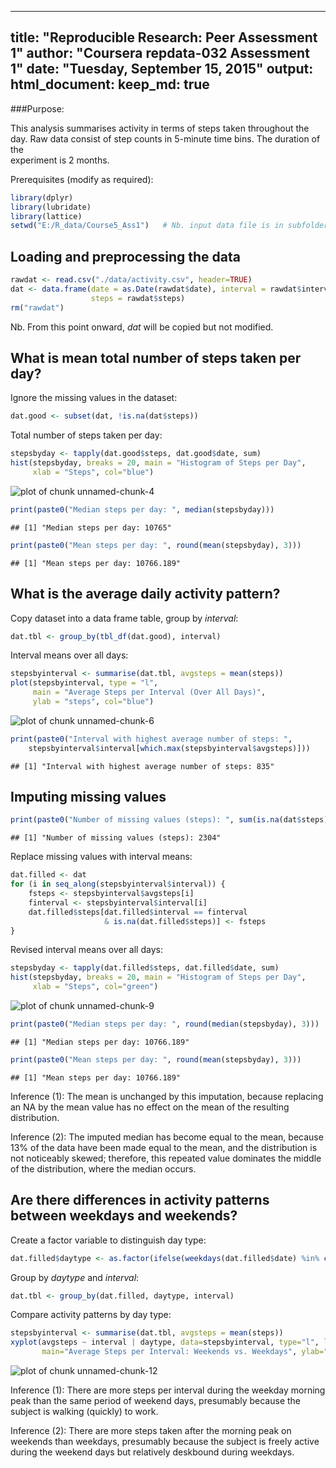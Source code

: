 ---
title: "Reproducible Research: Peer Assessment 1"
author: "Coursera repdata-032 Assessment 1"
date: "Tuesday, September 15, 2015"
output: 
  html_document:
    keep_md: true
------

###Purpose:

This analysis summarises activity in terms of steps taken throughout the day. 
Raw data consist of step counts in 5-minute time bins. The duration of the  
experiment is 2 months.

Prerequisites (modify as required):

```r
library(dplyr)
library(lubridate)
library(lattice)
setwd("E:/R_data/Course5_Ass1")   # Nb. input data file is in subfolder "/data"
```


## Loading and preprocessing the data


```r
rawdat <- read.csv("./data/activity.csv", header=TRUE) 
dat <- data.frame(date = as.Date(rawdat$date), interval = rawdat$interval, 
                  steps = rawdat$steps)
rm("rawdat")
```
Nb. From this point onward, *dat* will be copied but not modified.


## What is mean total number of steps taken per day?
 
Ignore the missing values in the dataset:

```r
dat.good <- subset(dat, !is.na(dat$steps))
```

Total number of steps taken per day:

```r
stepsbyday <- tapply(dat.good$steps, dat.good$date, sum)
hist(stepsbyday, breaks = 20, main = "Histogram of Steps per Day", 
     xlab = "Steps", col="blue")
```

![plot of chunk unnamed-chunk-4](figure/unnamed-chunk-4-1.png) 

```r
print(paste0("Median steps per day: ", median(stepsbyday)))
```

```
## [1] "Median steps per day: 10765"
```

```r
print(paste0("Mean steps per day: ", round(mean(stepsbyday), 3)))
```

```
## [1] "Mean steps per day: 10766.189"
```


## What is the average daily activity pattern?

Copy dataset into a data frame table, group by *interval*:

```r
dat.tbl <- group_by(tbl_df(dat.good), interval)
```

Interval means over all days:

```r
stepsbyinterval <- summarise(dat.tbl, avgsteps = mean(steps))
plot(stepsbyinterval, type = "l", 
     main = "Average Steps per Interval (Over All Days)", 
     ylab = "steps", col="blue")
```

![plot of chunk unnamed-chunk-6](figure/unnamed-chunk-6-1.png) 

```r
print(paste0("Interval with highest average number of steps: ", 
    stepsbyinterval$interval[which.max(stepsbyinterval$avgsteps)]))
```

```
## [1] "Interval with highest average number of steps: 835"
```


## Imputing missing values


```r
print(paste0("Number of missing values (steps): ", sum(is.na(dat$steps))))
```

```
## [1] "Number of missing values (steps): 2304"
```

Replace missing values with interval means:

```r
dat.filled <- dat
for (i in seq_along(stepsbyinterval$interval)) {
    fsteps <- stepsbyinterval$avgsteps[i] 
    finterval <- stepsbyinterval$interval[i]
    dat.filled$steps[dat.filled$interval == finterval 
                     & is.na(dat.filled$steps)] <- fsteps
}
```

Revised interval means over all days:

```r
stepsbyday <- tapply(dat.filled$steps, dat.filled$date, sum)
hist(stepsbyday, breaks = 20, main = "Histogram of Steps per Day", 
     xlab = "Steps", col="green")
```

![plot of chunk unnamed-chunk-9](figure/unnamed-chunk-9-1.png) 

```r
print(paste0("Median steps per day: ", round(median(stepsbyday), 3)))
```

```
## [1] "Median steps per day: 10766.189"
```

```r
print(paste0("Mean steps per day: ", round(mean(stepsbyday), 3)))
```

```
## [1] "Mean steps per day: 10766.189"
```

Inference (1): The mean is unchanged by this imputation, because replacing an 
NA by the mean value has no effect on the mean of the resulting distribution. 

Inference (2): The imputed median has become equal to the mean, because 13% of 
the data have been made equal to the mean, and the distribution is not noticeably 
skewed; therefore, this repeated value dominates the middle of the distribution, 
where the median occurs.


## Are there differences in activity patterns between weekdays and weekends?

Create a factor variable to distinguish day type:

```r
dat.filled$daytype <- as.factor(ifelse(weekdays(dat.filled$date) %in% c("Saturday", "Sunday"), "weekend", "weekday"))
```

Group by *daytype* and *interval*:

```r
dat.tbl <- group_by(dat.filled, daytype, interval)
```

Compare activity patterns by day type:

```r
stepsbyinterval <- summarise(dat.tbl, avgsteps = mean(steps))
xyplot(avgsteps ~ interval | daytype, data=stepsbyinterval, type="l", layout=c(1,2), 
       main="Average Steps per Interval: Weekends vs. Weekdays", ylab="steps", col="green")
```

![plot of chunk unnamed-chunk-12](figure/unnamed-chunk-12-1.png) 

Inference (1): There are more steps per interval during the weekday morning peak 
than the same period of weekend days, presumably because the subject is walking 
(quickly) to work.

Inference (2): There are more steps taken after the morning peak on weekends than 
weekdays, presumably because the subject is freely active during the weekend days 
but relatively deskbound during weekdays. 
